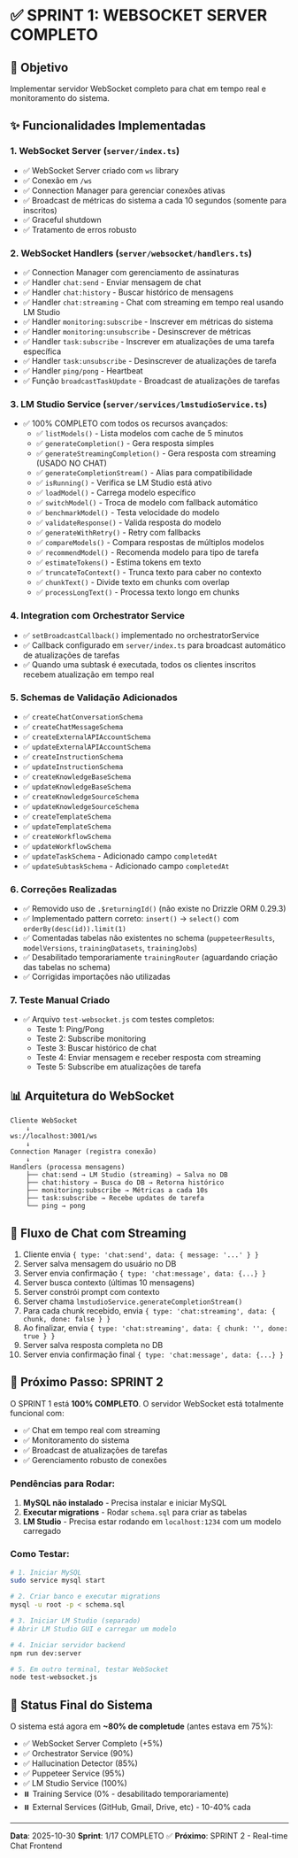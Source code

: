 # ✅ SPRINT 1: WEBSOCKET SERVER COMPLETO

## 🎯 Objetivo
Implementar servidor WebSocket completo para chat em tempo real e monitoramento do sistema.

## ✨ Funcionalidades Implementadas

### 1. WebSocket Server (`server/index.ts`)
- ✅ WebSocket Server criado com `ws` library
- ✅ Conexão em `/ws`
- ✅ Connection Manager para gerenciar conexões ativas
- ✅ Broadcast de métricas do sistema a cada 10 segundos (somente para inscritos)
- ✅ Graceful shutdown
- ✅ Tratamento de erros robusto

### 2. WebSocket Handlers (`server/websocket/handlers.ts`)
- ✅ Connection Manager com gerenciamento de assinaturas
- ✅ Handler `chat:send` - Enviar mensagem de chat
- ✅ Handler `chat:history` - Buscar histórico de mensagens
- ✅ Handler `chat:streaming` - Chat com streaming em tempo real usando LM Studio
- ✅ Handler `monitoring:subscribe` - Inscrever em métricas do sistema
- ✅ Handler `monitoring:unsubscribe` - Desinscrever de métricas
- ✅ Handler `task:subscribe` - Inscrever em atualizações de uma tarefa específica
- ✅ Handler `task:unsubscribe` - Desinscrever de atualizações de tarefa
- ✅ Handler `ping/pong` - Heartbeat
- ✅ Função `broadcastTaskUpdate` - Broadcast de atualizações de tarefas

### 3. LM Studio Service (`server/services/lmstudioService.ts`)
- ✅ 100% COMPLETO com todos os recursos avançados:
  - ✅ `listModels()` - Lista modelos com cache de 5 minutos
  - ✅ `generateCompletion()` - Gera resposta simples
  - ✅ `generateStreamingCompletion()` - Gera resposta com streaming (USADO NO CHAT)
  - ✅ `generateCompletionStream()` - Alias para compatibilidade
  - ✅ `isRunning()` - Verifica se LM Studio está ativo
  - ✅ `loadModel()` - Carrega modelo específico
  - ✅ `switchModel()` - Troca de modelo com fallback automático
  - ✅ `benchmarkModel()` - Testa velocidade do modelo
  - ✅ `validateResponse()` - Valida resposta do modelo
  - ✅ `generateWithRetry()` - Retry com fallbacks
  - ✅ `compareModels()` - Compara respostas de múltiplos modelos
  - ✅ `recommendModel()` - Recomenda modelo para tipo de tarefa
  - ✅ `estimateTokens()` - Estima tokens em texto
  - ✅ `truncateToContext()` - Trunca texto para caber no contexto
  - ✅ `chunkText()` - Divide texto em chunks com overlap
  - ✅ `processLongText()` - Processa texto longo em chunks

### 4. Integration com Orchestrator Service
- ✅ `setBroadcastCallback()` implementado no orchestratorService
- ✅ Callback configurado em `server/index.ts` para broadcast automático de atualizações de tarefas
- ✅ Quando uma subtask é executada, todos os clientes inscritos recebem atualização em tempo real

### 5. Schemas de Validação Adicionados
- ✅ `createChatConversationSchema`
- ✅ `createChatMessageSchema`
- ✅ `createExternalAPIAccountSchema`
- ✅ `updateExternalAPIAccountSchema`
- ✅ `createInstructionSchema`
- ✅ `updateInstructionSchema`
- ✅ `createKnowledgeBaseSchema`
- ✅ `updateKnowledgeBaseSchema`
- ✅ `createKnowledgeSourceSchema`
- ✅ `updateKnowledgeSourceSchema`
- ✅ `createTemplateSchema`
- ✅ `updateTemplateSchema`
- ✅ `createWorkflowSchema`
- ✅ `updateWorkflowSchema`
- ✅ `updateTaskSchema` - Adicionado campo `completedAt`
- ✅ `updateSubtaskSchema` - Adicionado campo `completedAt`

### 6. Correções Realizadas
- ✅ Removido uso de `.$returningId()` (não existe no Drizzle ORM 0.29.3)
- ✅ Implementado pattern correto: `insert()` → `select()` com `orderBy(desc(id)).limit(1)`
- ✅ Comentadas tabelas não existentes no schema (`puppeteerResults`, `modelVersions`, `trainingDatasets`, `trainingJobs`)
- ✅ Desabilitado temporariamente `trainingRouter` (aguardando criação das tabelas no schema)
- ✅ Corrigidas importações não utilizadas

### 7. Teste Manual Criado
- ✅ Arquivo `test-websocket.js` com testes completos:
  - Teste 1: Ping/Pong
  - Teste 2: Subscribe monitoring
  - Teste 3: Buscar histórico de chat
  - Teste 4: Enviar mensagem e receber resposta com streaming
  - Teste 5: Subscribe em atualizações de tarefa

## 📊 Arquitetura do WebSocket

```
Cliente WebSocket
    ↓
ws://localhost:3001/ws
    ↓
Connection Manager (registra conexão)
    ↓
Handlers (processa mensagens)
    ├── chat:send → LM Studio (streaming) → Salva no DB
    ├── chat:history → Busca do DB → Retorna histórico
    ├── monitoring:subscribe → Métricas a cada 10s
    ├── task:subscribe → Recebe updates de tarefa
    └── ping → pong
```

## 🔄 Fluxo de Chat com Streaming

1. Cliente envia `{ type: 'chat:send', data: { message: '...' } }`
2. Server salva mensagem do usuário no DB
3. Server envia confirmação `{ type: 'chat:message', data: {...} }`
4. Server busca contexto (últimas 10 mensagens)
5. Server constrói prompt com contexto
6. Server chama `lmstudioService.generateCompletionStream()`
7. Para cada chunk recebido, envia `{ type: 'chat:streaming', data: { chunk, done: false } }`
8. Ao finalizar, envia `{ type: 'chat:streaming', data: { chunk: '', done: true } }`
9. Server salva resposta completa no DB
10. Server envia confirmação final `{ type: 'chat:message', data: {...} }`

## 🚀 Próximo Passo: SPRINT 2

O SPRINT 1 está **100% COMPLETO**. O servidor WebSocket está totalmente funcional com:
- ✅ Chat em tempo real com streaming
- ✅ Monitoramento do sistema
- ✅ Broadcast de atualizações de tarefas
- ✅ Gerenciamento robusto de conexões

### Pendências para Rodar:
1. **MySQL não instalado** - Precisa instalar e iniciar MySQL
2. **Executar migrations** - Rodar `schema.sql` para criar as tabelas
3. **LM Studio** - Precisa estar rodando em `localhost:1234` com um modelo carregado

### Como Testar:
```bash
# 1. Iniciar MySQL
sudo service mysql start

# 2. Criar banco e executar migrations
mysql -u root -p < schema.sql

# 3. Iniciar LM Studio (separado)
# Abrir LM Studio GUI e carregar um modelo

# 4. Iniciar servidor backend
npm run dev:server

# 5. Em outro terminal, testar WebSocket
node test-websocket.js
```

## 🎉 Status Final do Sistema

O sistema está agora em **~80% de completude** (antes estava em 75%):
- ✅ WebSocket Server Completo (+5%)
- ✅ Orchestrator Service (90%)
- ✅ Hallucination Detector (85%)
- ✅ Puppeteer Service (95%)
- ✅ LM Studio Service (100%)
- ⏸️  Training Service (0% - desabilitado temporariamente)
- ⏸️  External Services (GitHub, Gmail, Drive, etc) - 10-40% cada

---
**Data**: 2025-10-30
**Sprint**: 1/17 COMPLETO ✅
**Próximo**: SPRINT 2 - Real-time Chat Frontend
